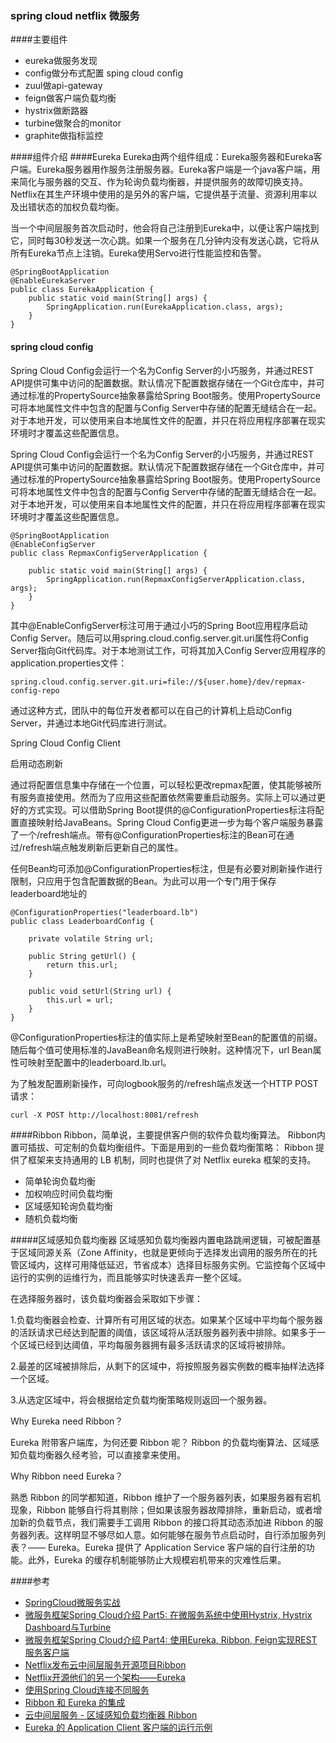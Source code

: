### spring cloud netflix 微服务



####主要组件

* eureka做服务发现
* config做分布式配置 sping cloud config
* zuul做api-gateway
* feign做客户端负载均衡
* hystrix做断路器
* turbine做聚合的monitor
* graphite做指标监控

####组件介绍
####Eureka
Eureka由两个组件组成：Eureka服务器和Eureka客户端。Eureka服务器用作服务注册服务器。Eureka客户端是一个java客户端，用来简化与服务器的交互、作为轮询负载均衡器，并提供服务的故障切换支持。Netflix在其生产环境中使用的是另外的客户端，它提供基于流量、资源利用率以及出错状态的加权负载均衡。

当一个中间层服务首次启动时，他会将自己注册到Eureka中，以便让客户端找到它，同时每30秒发送一次心跳。如果一个服务在几分钟内没有发送心跳，它将从所有Eureka节点上注销。Eureka使用Servo进行性能监控和告警。

```
@SpringBootApplication
@EnableEurekaServer
public class EurekaApplication {
    public static void main(String[] args) {
        SpringApplication.run(EurekaApplication.class, args);
    }
}

```

#### spring cloud config
Spring Cloud Config会运行一个名为Config Server的小巧服务，并通过REST API提供可集中访问的配置数据。默认情况下配置数据存储在一个Git仓库中，并可通过标准的PropertySource抽象暴露给Spring Boot服务。使用PropertySource可将本地属性文件中包含的配置与Config Server中存储的配置无缝结合在一起。对于本地开发，可以使用来自本地属性文件的配置，并只在将应用程序部署在现实环境时才覆盖这些配置信息。

Spring Cloud Config会运行一个名为Config Server的小巧服务，并通过REST API提供可集中访问的配置数据。默认情况下配置数据存储在一个Git仓库中，并可通过标准的PropertySource抽象暴露给Spring Boot服务。使用PropertySource可将本地属性文件中包含的配置与Config Server中存储的配置无缝结合在一起。对于本地开发，可以使用来自本地属性文件的配置，并只在将应用程序部署在现实环境时才覆盖这些配置信息。

```
@SpringBootApplication
@EnableConfigServer
public class RepmaxConfigServerApplication {

    public static void main(String[] args) {
        SpringApplication.run(RepmaxConfigServerApplication.class, args);
    }
}
```

其中@EnableConfigServer标注可用于通过小巧的Spring Boot应用程序启动Config Server。随后可以用spring.cloud.config.server.git.uri属性将Config Server指向Git代码库。对于本地测试工作，可将其加入Config Server应用程序的application.properties文件：

```
spring.cloud.config.server.git.uri=file://${user.home}/dev/repmax-config-repo
```

通过这种方式，团队中的每位开发者都可以在自己的计算机上启动Config Server，并通过本地Git代码库进行测试。

Spring Cloud Config Client

启用动态刷新

通过将配置信息集中存储在一个位置，可以轻松更改repmax配置，使其能够被所有服务直接使用。然而为了应用这些配置依然需要重启动服务。实际上可以通过更好的方式实现。可以借助Spring Boot提供的@ConfigurationProperties标注将配置直接映射给JavaBeans。Spring Cloud Config更进一步为每个客户端服务暴露了一个/refresh端点。带有@ConfigurationProperties标注的Bean可在通过/refresh端点触发刷新后更新自己的属性。

任何Bean均可添加@ConfigurationProperties标注，但是有必要对刷新操作进行限制，只应用于包含配置数据的Bean。为此可以用一个专门用于保存leaderboard地址的

```
@ConfigurationProperties("leaderboard.lb")
public class LeaderboardConfig {

    private volatile String url;

    public String getUrl() {
        return this.url;
    }

    public void setUrl(String url) {
        this.url = url;
    }
}
```

@ConfigurationProperties标注的值实际上是希望映射至Bean的配置值的前缀。随后每个值可使用标准的JavaBean命名规则进行映射。这种情况下，url Bean属性可映射至配置中的leaderboard.lb.url。

为了触发配置刷新操作，可向logbook服务的/refresh端点发送一个HTTP POST请求：

```
curl -X POST http://localhost:8081/refresh
```

####Ribbon
Ribbon，简单说，主要提供客户侧的软件负载均衡算法。
Ribbon内置可插拔、可定制的负载均衡组件。下面是用到的一些负载均衡策略：
Ribbon 提供了框架来支持通用的 LB 机制，同时也提供了对 Netflix eureka 框架的支持。

* 简单轮询负载均衡
* 加权响应时间负载均衡
* 区域感知轮询负载均衡
* 随机负载均衡

#####区域感知负载均衡器
区域感知负载均衡器内置电路跳闸逻辑，可被配置基于区域同源关系（Zone Affinity，也就是更倾向于选择发出调用的服务所在的托管区域内，这样可用降低延迟，节省成本）选择目标服务实例。它监控每个区域中运行的实例的运维行为，而且能够实时快速丢弃一整个区域。

在选择服务器时，该负载均衡器会采取如下步骤：

1.负载均衡器会检查、计算所有可用区域的状态。如果某个区域中平均每个服务器的活跃请求已经达到配置的阈值，该区域将从活跃服务器列表中排除。如果多于一个区域已经到达阈值，平均每服务器拥有最多活跃请求的区域将被排除。

2.最差的区域被排除后，从剩下的区域中，将按照服务器实例数的概率抽样法选择一个区域。

3.从选定区域中，将会根据给定负载均衡策略规则返回一个服务器。

Why Eureka need Ribbon？

Eureka 附带客户端库，为何还要 Ribbon 呢？
Ribbon 的负载均衡算法、区域感知负载均衡器久经考验，可以直接拿来使用。

Why Ribbon need Eureka？

熟悉 Ribbon 的同学都知道，Ribbon 维护了一个服务器列表，如果服务器有宕机现象，Ribbon 能够自行将其剔除；但如果该服务器故障排除，重新启动，或者增加新的负载节点，我们需要手工调用 Ribbon 的接口将其动态添加进 Ribbon 的服务器列表。这样明显不够尽如人意。如何能够在服务节点启动时，自行添加服务列表？—— Eureka。Eureka 提供了 Application Service 客户端的自行注册的功能。此外，Eureka 的缓存机制能够防止大规模宕机带来的灾难性后果。

####参考
* [SpringCloud微服务实战](https://segmentfault.com/a/1190000005142460)
* [微服务框架Spring Cloud介绍 Part5: 在微服务系统中使用Hystrix, Hystrix Dashboard与Turbine](http://skaka.me/blog/2016/09/04/springcloud5/)
* [微服务框架Spring Cloud介绍 Part4: 使用Eureka, Ribbon, Feign实现REST服务客户端](http://skaka.me/blog/2016/08/25/springcloud4/)
* [Netflix发布云中间层服务开源项目Ribbon](http://www.infoq.com/cn/news/2013/01/netflix-annouced-ribbon)
* [Netflix开源他们的另一个架构——Eureka](http://www.infoq.com/cn/news/2012/09/Eureka)
* [使用Spring Cloud连接不同服务](http://www.infoq.com/cn/articles/spring-cloud-service-wiring)
* [Ribbon 和 Eureka 的集成](http://blog.csdn.net/defonds/article/details/38016301)
* [ 云中间层服务 - 区域感知负载均衡器 Ribbon](http://blog.csdn.net/defonds/article/details/32729155)
* [ Eureka 的 Application Client 客户端的运行示例](http://blog.csdn.net/defonds/article/details/37652111)